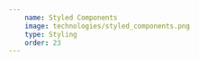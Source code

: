 ```yaml
---
    name: Styled Components
    image: technologies/styled_components.png
    type: Styling
    order: 23
---
```


